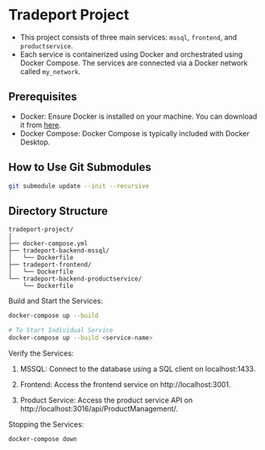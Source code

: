 # Tradeport Project

- This project consists of three main services: `mssql`, `frontend`, and `productservice`.
- Each service is containerized using Docker and orchestrated using Docker Compose. The services are connected via a Docker network called `my_network`.

## Prerequisites

- Docker: Ensure Docker is installed on your machine. You can download it from [here](https://www.docker.com/products/docker-desktop).
- Docker Compose: Docker Compose is typically included with Docker Desktop.

## How to Use Git Submodules

```bash
git submodule update --init --recursive
```

## Directory Structure

```
tradeport-project/
│
├── docker-compose.yml
├── tradeport-backend-mssql/
│ 	└── Dockerfile
├── tradeport-frontend/
│ 	└── Dockerfile
└── tradeport-backend-productservice/
	└── Dockerfile
```

Build and Start the Services:

```bash
docker-compose up --build

# To Start Individual Service
docker-compose up --build <service-name>
```

Verify the Services:

1. MSSQL: Connect to the database using a SQL client on localhost:1433.

2. Frontend: Access the frontend service on http://localhost:3001.

3. Product Service: Access the product service API on http://localhost:3016/api/ProductManagement/.

Stopping the Services:

```bash
docker-compose down
```
